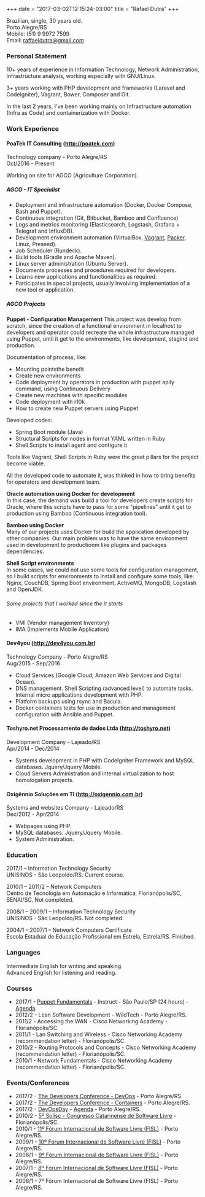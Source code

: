 +++
date = "2017-03-02T12:15:24-03:00"
title = "Rafael Dutra"
+++

Brazilian, single, 30 years old.  
Porto Alegre/RS  
Mobile: (51) 9 9972 7599  
Email: raffaeldutra@gmail.com

### Personal Statement  
10+ years of experience in Information Technology, Network Administration, Infrastructure analysis, working especially with GNU/Linux.

3+ years working with PHP development and frameworks (Laravel and Codeigniter), Vagrant, Bower, Composer and Git.

In the last 2 years, I've been working mainly on Infrastructure automation (Infra as Code) and containerization with Docker.

### Work Experience
#### PoaTek IT Consulting (http://poatek.com)
Technology company - Porto Alegre/RS  
Oct/2016 - Present

Working on site for AGCO (Agriculture Corporation).

##### AGCO - IT Specialist
* Deployment and infrastructure automation (Docker, Docker Compose, Bash and Puppet).
* Continuous integration (Git, Bitbucket, Bamboo and Confluence)
* Logs and metrics monitoring (Elasticsearch, Logstash, Grafana + Telegraf and InfluxDB).
* Development environment automation (VirtualBox, [Vagrant](https://atlas.hashicorp.com/raffaeldutra), [Packer](https://github.com/raffaeldutra/packer), Linux, Preseed).
* Job Scheduler (Rundeck).
* Build tools (Gradle and Apache Maven).
* Linux server administration (Ubuntu Server).
* Documents processes and procedures required for developers.
* Learns new applications and functionalities as required.
* Participates in special projects, usually involving implementation of a new tool or application.  

##### AGCO Projects
**Puppet - Configuration Management**
This project was develop from scratch, since the creation of a functional environment in localhost to developers and operator could recreate the whole infrastructure managed using Puppet, until it get to the environments, like development, stagind and production.

Documentation of process, like:

* Mounting pointsthe benefit
* Create new environments
* Code deployment by operators in production with puppet aplly command, using Continuous Delivery
* Create new machines with specific modules
* Code deployment with r10k
* How to create new Puppet servers using Puppet

Developed codes:

* Spring Boot module (Java)
* Structural Scripts for nodes in format YAML written in Ruby
* Shell Scripts to install agent and configure it

Tools like Vagrant, Shell Scripts in Ruby were the great pillars for the project become viable.

All the developed code to automate it, was thinked in how to bring benefits for operators and development team.

**Oracle automation using Docker for development**  
In this case, the demand was build a tool for developers create scripts for Oracle, where this scripts have to pass for some "pipelines" until it get to production using Bamboo (Continuous integration tool).

**Bamboo using Docker**  
Many of our projects uses Docker for build the application developed by other companies. Our main problem was to have the same environment used in development to productionm like plugins and packages dependencies.

**Shell Script environments**  
In some cases, we could not use some tools for configuration management, so I build scripts for environments to install and configure some tools, like: Nginx, CouchDB, Spring Boot environment, ActiveMQ, MongoDB, Logstash and OpenJDK.

###### Some projects that I worked since the it starts
* VMI (Vendor management Inventory)
* IMA (Implements Mobile Application)

#### Dev4you (http://dev4you.com.br)
Technology Company - Porto Alegre/RS  
Aug/2015 - Sep/2016

* Cloud Services (Google Cloud, Amazon Web Services and Digital Ocean).
* DNS management. Shell Scripting (advanced level) to automate tasks. Internal micro applications development with PHP.
* Platform backups using rsync and Bacula.
* Docker containers tests for use in production and management configuration with Ansible and Puppet.

#### Toshyro.net Processamento de dados Ltda (http://toshyro.net)
Development Company - Lajeado/RS  
Apr/2014 - Dec/2014

* Systems development in PHP with CodeIgniter Framework and MySQL databases. Jquery/Jquery Mobile.
* Cloud Servers Administration and internal virtualization to host homologation projects.

#### Oxigênnio Soluções em TI (http://oxigennio.com.br)  
Systems and websites Company - Lajeado/RS  
Dec/2012 - Apr/2014

* Webpages using PHP.
* MySQL databases. Jquery/Jquery Mobile.
* System Administration.  

### Education
2017/1 – Information Technology Security  
UNISINOS - São Leopoldo/RS. Current course.

2010/1 – 2011/2 – Network Computers  
Centro de Tecnologia em Automação e Informática, Florianópolis/SC, SENAI/SC. Not completed.

2008/1 – 2009/1 – Information Technology Security  
UNISINOS - São Leopoldo/RS. Not completed.

2004/1 – 2007/1 – Network Computers Certificate  
Escola Estadual de Educação Profissional em Estrela, Estrela/RS. Finished.

### Languages
Intermediate English for writing and speaking.  
Advanced English for listening and reading.

### Courses
* 2017/1 - [Puppet Fundamentals](https://drive.google.com/file/d/0B51KxqHg_vABa1ZOWmZVX1loMjA/view?usp=sharing) - Instruct - São Paulo/SP (24 hours) - [Agenda](/page/cv/training/puppet/fundamentals).
* 2012/2 - Lean Software Development - WildTech - Porto Alegre/RS.
* 2011/2 - Accessing the WAN - Cisco Networking Academy - Florianópolis/SC
* 2011/1 - Lan Switching and Wireless - Cisco Networking Academy (recommendation letter) - Florianópolis/SC.
* 2010/2 - Routing Protocols and Concepts - Cisco Networking Academy (recommendation letter) - Florianópolis/SC.
* 2010/1 - Network Fundamentals - Cisco Networking Academy (recommendation letter) - Florianópolis/SC.

### Events/Conferences
* 2017/2 - [The Developers Conference - DevOps](https://drive.google.com/open?id=1Y1-Y814ZAfiMFRvh3koKPRZNLqbEQJTi) - Porto Alegre/RS.
* 2017/2 - [The Developers Conference - Containers](https://drive.google.com/open?id=14E-KturDexfAsZz-RQUYKPMOHI2Ny6ZO) - Porto Alegre/RS.
* 2017/2 - [DevOpsDay](https://drive.google.com/file/d/0B51KxqHg_vABTmJSX3hCalZnU2s/view?usp=sharing) - [Agenda](http://poa.devopsdays.com.br/#programacao) - Porto Alegre/RS.
* 2010/2 - [5º Solisc - Congresso Catarinense de Software Livre](https://drive.google.com/open?id=0B51KxqHg_vABaUpqWXlSbTdGVUk) - Florianópolis/SC.
* 2010/1 - [11º Fórum Internacional de Software Livre (FISL)](https://drive.google.com/open?id=0B51KxqHg_vABZk04NnZGcGRfQlU) - Porto Alegre/RS.
* 2009/1 - [10º Fórum Internacional de Software Livre (FISL)](https://drive.google.com/open?id=0B51KxqHg_vABUmtHd29IYnN1Z1U) - Porto Alegre/RS.
* 2008/1 - [9º Fórum Internacional de Software Livre (FISL)](https://drive.google.com/open?id=0B51KxqHg_vABeE51Y1NxZXI5MzQ) - Porto Alegre/RS.
* 2007/1 - [8º Fórum Internacional de Software Livre (FISL)](https://drive.google.com/open?id=0B51KxqHg_vABOXVRQjFENS1WMW8) - Porto Alegre/RS.
* 2006/1 - 7º Fórum Internacional de Software Livre (FISL) - Porto Alegre/RS.
